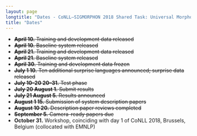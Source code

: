 ```yaml
---
layout: page
longtitle: "Dates - CoNLL–SIGMORPHON 2018 Shared Task: Universal Morphological Reinflection"
title: "Dates"
---
```


* ~~**April 10.** Training and development data released~~
* ~~**April 10.** Baseline system released~~
* ~~**April 21.** Training and development data released~~
* ~~**April 21.** Baseline system released~~
* ~~**April 30.** Training and development data frozen~~
* ~~**July <del>1</del> 10.** Ten additional surprise languages announced; surprise data released~~
* ~~**July <del>10–20</del> 20–31.** Test phase~~
* ~~**<del>July 20</del> August 1.** Submit results~~
* ~~**<del>July 21</del> August 5.** Results announced~~
* ~~**August <del>1</del> 15.** Submission of system description papers~~
* ~~**August <del>10</del> 20.** Description paper reviews completed~~
* ~~**September 5.** Camera-ready papers due~~
* **October 31.** Workshop, coinciding with day 1 of CoNLL 2018, Brussels, Belgium (collocated with EMNLP)
